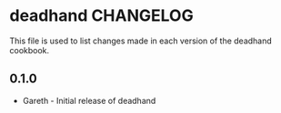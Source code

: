 deadhand CHANGELOG
==================

This file is used to list changes made in each version of the deadhand cookbook.

0.1.0
-----
- Gareth - Initial release of deadhand
